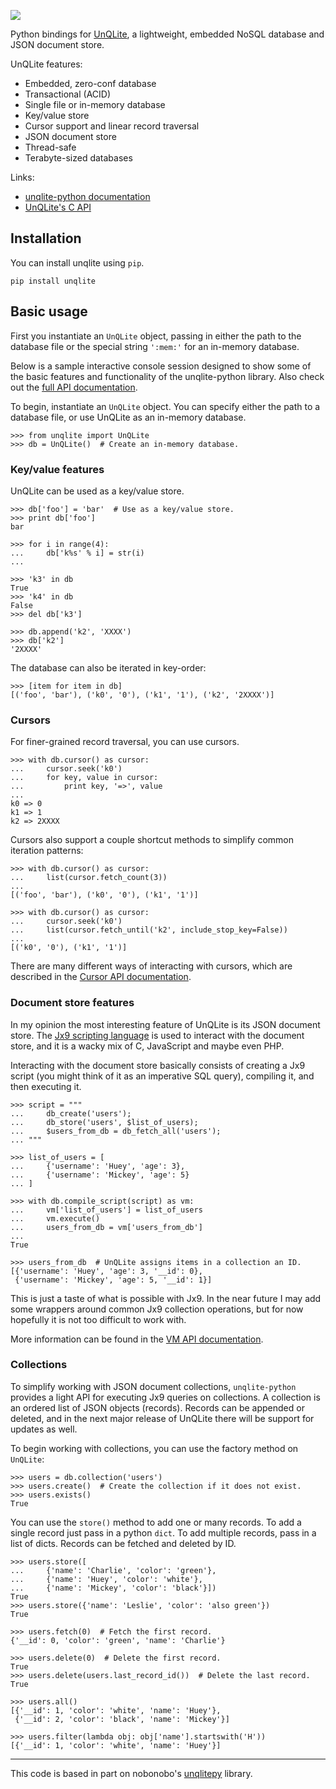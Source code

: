 ![](http://media.charlesleifer.com/blog/photos/unqlite-python.png)

Python bindings for [UnQLite](http://unqlite.symisc.net), a lightweight, embedded NoSQL database and JSON document store.

UnQLite features:

* Embedded, zero-conf database
* Transactional (ACID)
* Single file or in-memory database
* Key/value store
* Cursor support and linear record traversal
* JSON document store
* Thread-safe
* Terabyte-sized databases

Links:

* [unqlite-python documentation](http://unqlite-python.readthedocs.org/)
* [UnQLite's C API](http://unqlite.symisc.net/c_api.html)

## Installation

You can install unqlite using `pip`.

    pip install unqlite

## Basic usage

First you instantiate an `UnQLite` object, passing in either the path to the database file or the special string `':mem:'` for an in-memory database.

Below is a sample interactive console session designed to show some of the basic features and functionality of the unqlite-python library. Also check out the [full API documentation](http://unqlite-python.readthedocs.org/en/latest/api.html).

To begin, instantiate an ``UnQLite`` object. You can specify either the path to a database file, or use UnQLite as an in-memory database.

```pycon
>>> from unqlite import UnQLite
>>> db = UnQLite()  # Create an in-memory database.
```

### Key/value features

UnQLite can be used as a key/value store.

```pycon
>>> db['foo'] = 'bar'  # Use as a key/value store.
>>> print db['foo']
bar

>>> for i in range(4):
...     db['k%s' % i] = str(i)
...

>>> 'k3' in db
True
>>> 'k4' in db
False
>>> del db['k3']

>>> db.append('k2', 'XXXX')
>>> db['k2']
'2XXXX'
```

The database can also be iterated in key-order:

```pycon
>>> [item for item in db]
[('foo', 'bar'), ('k0', '0'), ('k1', '1'), ('k2', '2XXXX')]
```

### Cursors

For finer-grained record traversal, you can use cursors.

```pycon
>>> with db.cursor() as cursor:
...     cursor.seek('k0')
...     for key, value in cursor:
...         print key, '=>', value
...
k0 => 0
k1 => 1
k2 => 2XXXX
```

Cursors also support a couple shortcut methods to simplify common iteration patterns:

```pycon
>>> with db.cursor() as cursor:
...     list(cursor.fetch_count(3))
...
[('foo', 'bar'), ('k0', '0'), ('k1', '1')]

>>> with db.cursor() as cursor:
...     cursor.seek('k0')
...     list(cursor.fetch_until('k2', include_stop_key=False))
...
[('k0', '0'), ('k1', '1')]
```

There are many different ways of interacting with cursors, which are described in the [Cursor API documentation](http://unqlite-python.readthedocs.org/en/latest/api.html#Cursor).

### Document store features

In my opinion the most interesting feature of UnQLite is its JSON document store. The [Jx9 scripting language](http://unqlite.org/jx9.html) is used to interact with the document store, and it is a wacky mix of C, JavaScript and maybe even PHP.

Interacting with the document store basically consists of creating a Jx9 script (you might think of it as an imperative SQL query), compiling it, and then executing it.

```pycon
>>> script = """
...     db_create('users');
...     db_store('users', $list_of_users);
...     $users_from_db = db_fetch_all('users');
... """

>>> list_of_users = [
...     {'username': 'Huey', 'age': 3},
...     {'username': 'Mickey', 'age': 5}
... ]

>>> with db.compile_script(script) as vm:
...     vm['list_of_users'] = list_of_users
...     vm.execute()
...     users_from_db = vm['users_from_db']
...
True

>>> users_from_db  # UnQLite assigns items in a collection an ID.
[{'username': 'Huey', 'age': 3, '__id': 0},
 {'username': 'Mickey', 'age': 5, '__id': 1}]
```

This is just a taste of what is possible with Jx9. In the near future I may add some wrappers around common Jx9 collection operations, but for now hopefully it is not too difficult to work with.

More information can be found in the [VM API documentation](http://unqlite-python.readthedocs.org/en/latest/api.html#VM).

### Collections

To simplify working with JSON document collections, `unqlite-python` provides a light API for
executing Jx9 queries on collections. A collection is an ordered list of JSON objects
(records). Records can be appended or deleted, and in the next major release of UnQLite there will
be support for updates as well.

To begin working with collections, you can use the factory method on ``UnQLite``:

```pycon
>>> users = db.collection('users')
>>> users.create()  # Create the collection if it does not exist.
>>> users.exists()
True
```

You can use the ``store()`` method to add one or many records. To add a single record just pass in a python ``dict``. To add multiple records, pass in a list of dicts. Records can be fetched and deleted by ID.

```pycon
>>> users.store([
...     {'name': 'Charlie', 'color': 'green'},
...     {'name': 'Huey', 'color': 'white'},
...     {'name': 'Mickey', 'color': 'black'}])
True
>>> users.store({'name': 'Leslie', 'color': 'also green'})
True

>>> users.fetch(0)  # Fetch the first record.
{'__id': 0, 'color': 'green', 'name': 'Charlie'}

>>> users.delete(0)  # Delete the first record.
True
>>> users.delete(users.last_record_id())  # Delete the last record.
True

>>> users.all()
[{'__id': 1, 'color': 'white', 'name': 'Huey'},
 {'__id': 2, 'color': 'black', 'name': 'Mickey'}]

>>> users.filter(lambda obj: obj['name'].startswith('H'))
[{'__id': 1, 'color': 'white', 'name': 'Huey'}]
```

-------------------------------------------

This code is based in part on nobonobo's [unqlitepy](https://github.com/nobonobo/unqlitepy) library.
